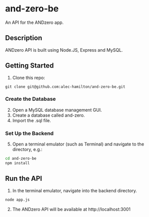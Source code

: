# and-zero-be

An API for the ANDzero app.

## Description
ANDzero API is built using Node.JS, Express and MySQL.

## Getting Started
1. Clone this repo:
```
git clone git@github.com:alec-hamilton/and-zero-be.git
```
### Create the Database
2. Open a MySQL database management GUI.
3. Create a database called and-zero.
4. Import the .sql file.

### Set Up the Backend
5. Open a terminal emulator (such as Terminal) and navigate to the directory, e.g.:
```bash
cd and-zero-be
npm install
```

## Run the API
1. In the terminal emulator, navigate into the backend directory.
```bash
node app.js
```
2. The ANDzero API will be available at http://localhost:3001

